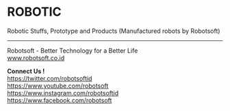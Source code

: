 # ROBOTIC
Robotic Stuffs, Prototype and Products (Manufactured robots by Robotsoft)


_____________________________________________________

Robotsoft - Better Technology for a Better Life
<br>
www.robotsoft.co.id 

<b>Connect Us !</b>
<br>
https://twitter.com/robotsoftid
<br>
https://www.youtube.com/robotsoft
<br>
https://www.instagram.com/robotsoftid
<br>
https://www.facebook.com/robotsoft
